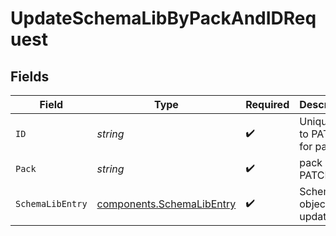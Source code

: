 # UpdateSchemaLibByPackAndIDRequest


## Fields

| Field                                                                  | Type                                                                   | Required                                                               | Description                                                            |
| ---------------------------------------------------------------------- | ---------------------------------------------------------------------- | ---------------------------------------------------------------------- | ---------------------------------------------------------------------- |
| `ID`                                                                   | *string*                                                               | :heavy_check_mark:                                                     | Unique ID to PATCH for pack                                            |
| `Pack`                                                                 | *string*                                                               | :heavy_check_mark:                                                     | pack ID to PATCH                                                       |
| `SchemaLibEntry`                                                       | [components.SchemaLibEntry](../../models/components/schemalibentry.md) | :heavy_check_mark:                                                     | Schema object to be updated                                            |